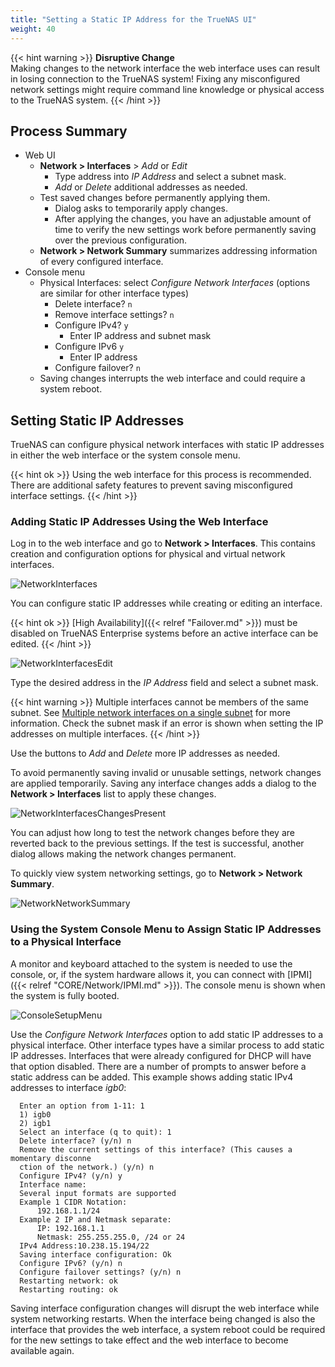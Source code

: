 ```yaml
---
title: "Setting a Static IP Address for the TrueNAS UI"
weight: 40
---
```


{{< hint warning >}}
**Disruptive Change**\
Making changes to the network interface the web interface uses can result in losing connection to the TrueNAS system!
Fixing any misconfigured network settings might require command line knowledge or physical access to the TrueNAS system.
{{< /hint >}}

## Process Summary

* Web UI
  * **Network > Interfaces** > *Add* or *Edit*
    * Type address into *IP Address* and select a subnet mask.
    * *Add* or *Delete* additional addresses as needed.
  * Test saved changes before permanently applying them.
    * Dialog asks to temporarily apply changes.
    * After applying the changes, you have an adjustable amount of time to verify the new settings work before permanently saving over the previous configuration.
  * **Network > Network Summary** summarizes addressing information of every configured interface.
* Console menu 
  * Physical Interfaces: select *Configure Network Interfaces* (options are similar for other interface types)    
    * Delete interface? `n`
    * Remove interface settings? `n`
    * Configure IPv4? `y`
      * Enter IP address and subnet mask
    * Configure IPv6 `y`
      * Enter IP address
    * Configure failover? `n`
  * Saving changes interrupts the web interface and could require a system reboot.

## Setting Static IP Addresses

TrueNAS can configure physical network interfaces with static IP addresses in either the web interface or the system console menu.

{{< hint ok >}}
Using the web interface for this process is recommended. There are additional safety features to prevent saving misconfigured interface settings.
{{< /hint >}}

### Adding Static IP Addresses Using the Web Interface

Log in to the web interface and go to **Network > Interfaces**.
This contains creation and configuration options for physical and virtual network interfaces.

![NetworkInterfaces](/images/CORE/12.0/NetworkInterfaces.png "Interfaces List")

You can configure static IP addresses while creating or editing an interface.

{{< hint ok >}}
[High Availability]({{< relref "Failover.md" >}}) must be disabled on TrueNAS Enterprise systems before an active interface can be edited.
{{< /hint >}}

![NetworkInterfacesEdit](/images/CORE/12.0/NetworkInterfacesEdit.png "Editing an Interface")

Type the desired address in the *IP Address* field and select a subnet mask.

{{< hint warning >}}
Multiple interfaces cannot be members of the same subnet.
See [Multiple network interfaces on a single subnet](https://www.ixsystems.com/community/threads/multiple-network-interfaces-on-a-single-subnet.20204/) for more information.
Check the subnet mask if an error is shown when setting the IP addresses on multiple interfaces.
{{< /hint >}}

Use the buttons to *Add* and *Delete* more IP addresses as needed.

To avoid permanently saving invalid or unusable settings, network changes are applied temporarily.
Saving any interface changes adds a dialog to the **Network > Interfaces** list to apply these changes.

![NetworkInterfacesChangesPresent](/images/CORE/12.0/NetworkInterfacesChangesPresent.jpeg "Interface Changes Detected")

You can adjust how long to test the network changes before they are reverted back to the previous settings.
If the test is successful, another dialog allows making the network changes permanent.

To quickly view system networking settings, go to **Network > Network Summary**.

![NetworkNetworkSummary](/images/CORE/12.0/NetworkNetworkSummary.png "Network Summary")

### Using the System Console Menu to Assign Static IP Addresses to a Physical Interface

A monitor and keyboard attached to the system is needed to use the console, or, if the system hardware allows it, you can connect with [IPMI]({{< relref "CORE/Network/IPMI.md" >}}).
The console menu is shown when the system is fully booted.

![ConsoleSetupMenu](/images/CORE/ConsoleSetupMenu.png "TrueNAS Console Setup Menu")

Use the *Configure Network Interfaces* option to add static IP addresses to a physical interface.
Other interface types have a similar process to add static IP addresses.
Interfaces that were already configured for DHCP will have that option disabled.
There are a number of prompts to answer before a static address can be added.
This example shows adding static IPv4 addresses to interface *igb0*:

```
  Enter an option from 1-11: 1
  1) igb0
  2) igb1
  Select an interface (q to quit): 1
  Delete interface? (y/n) n
  Remove the current settings of this interface? (This causes a momentary disconne
  ction of the network.) (y/n) n
  Configure IPv4? (y/n) y
  Interface name:
  Several input formats are supported
  Example 1 CIDR Notation:
      192.168.1.1/24
  Example 2 IP and Netmask separate:
      IP: 192.168.1.1
      Netmask: 255.255.255.0, /24 or 24
  IPv4 Address:10.238.15.194/22
  Saving interface configuration: Ok
  Configure IPv6? (y/n) n
  Configure failover settings? (y/n) n
  Restarting network: ok
  Restarting routing: ok
```

Saving interface configuration changes will disrupt the web interface while system networking restarts.
When the interface being changed is also the interface that provides the web interface, a system reboot could be required for the new settings to take effect and the web interface to become available again.
